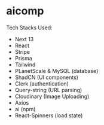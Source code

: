 # aicomp

Tech Stacks Used:

- Next 13
- React
- Stripe
- Prisma
- Tailwind
- PLanetScale & MySQL (database)
- ShadCN (UI components)
- Clerk (authentication)
- Query-string (URL parsing)
- Cloudinary (Image Uploading)
- Axios
- ai (npm)
- React-Spinners (load state)

